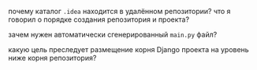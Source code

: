 почему каталог `.idea` находится в удалённом репозитории? что я говорил о порядке создания репозитория и проекта?

зачем нужен автоматически сгенерированный `main.py` файл?

какую цель преследует размещение корня Django проекта на уровень ниже корня репозитория?
